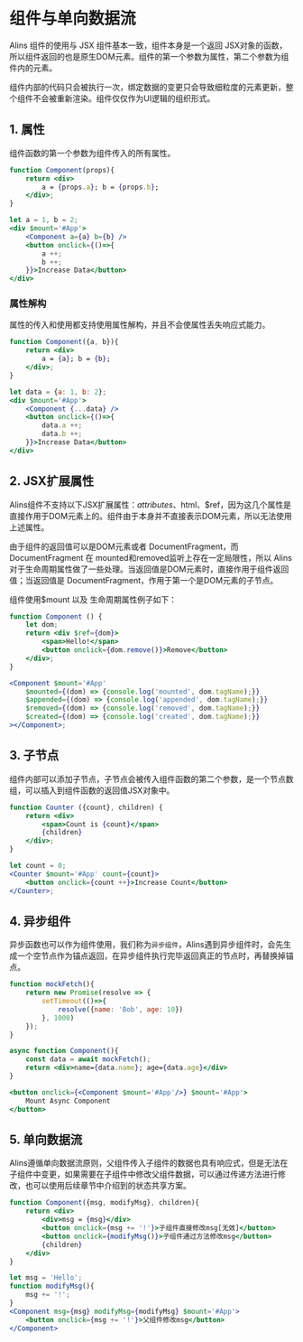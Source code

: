 # 组件与单向数据流

Alins 组件的使用与 JSX 组件基本一致，组件本身是一个返回 JSX对象的函数，所以组件返回的也是原生DOM元素。组件的第一个参数为属性，第二个参数为组件内的元素。

组件内部的代码只会被执行一次，绑定数据的变更只会导致细粒度的元素更新，整个组件不会被重新渲染。组件仅仅作为UI逻辑的组织形式。

## 1. 属性

组件函数的第一个参数为组件传入的所有属性。

<CodeBox/>

```jsx
function Component(props){
    return <div>
        a = {props.a}; b = {props.b};
    </div>;
}

let a = 1, b = 2;
<div $mount='#App'>
    <Component a={a} b={b} />
    <button onclick={()=>{
        a ++;
        b ++;
    }}>Increase Data</button>
</div>
```

### 属性解构

属性的传入和使用都支持使用属性解构，并且不会使属性丢失响应式能力。

<CodeBox/>

```jsx
function Component({a, b}){
    return <div>
        a = {a}; b = {b};
    </div>;
}

let data = {a: 1, b: 2};
<div $mount='#App'>
    <Component {...data} />
    <button onclick={()=>{
        data.a ++;
        data.b ++;
    }}>Increase Data</button>
</div>
```

## 2. JSX扩展属性

Alins组件不支持以下JSX扩展属性：$attributes、$html、$ref，因为这几个属性是直接作用于DOM元素上的。组件由于本身并不直接表示DOM元素，所以无法使用上述属性。

由于组件的返回值可以是DOM元素或者 DocumentFragment，而 DocumentFragment 在 mounted和removed监听上存在一定局限性，所以 Alins 对于生命周期属性做了一些处理。当返回值是DOM元素时，直接作用于组件返回值；当返回值是 DocumentFragment，作用于第一个是DOM元素的子节点。

组件使用$mount 以及 生命周期属性例子如下：

<CodeBox/>

```jsx
function Component () {
    let dom;
    return <div $ref={dom}>
        <span>Hello!</span>
        <button onclick={dom.remove()}>Remove</button>
    </div>;
}

<Component $mount='#App'
    $mounted={(dom) => {console.log('mounted', dom.tagName);}}
    $appended={(dom) => {console.log('appended', dom.tagName);}}
    $removed={(dom) => {console.log('removed', dom.tagName);}}
    $created={(dom) => {console.log('created', dom.tagName);}}
></Component>;
```

## 3. 子节点

组件内部可以添加子节点，子节点会被传入组件函数的第二个参数，是一个节点数组，可以插入到组件函数的返回值JSX对象中。

<CodeBox/>

```jsx
function Counter ({count}, children) {
    return <div>
        <span>Count is {count}</span>
        {children}
    </div>;
}

let count = 0;
<Counter $mount='#App' count={count}>
    <button onclick={count ++}>Increase Count</button>
</Counter>;
```

## 4. 异步组件

异步函数也可以作为组件使用，我们称为`异步组件`，Alins遇到异步组件时，会先生成一个空节点作为锚点返回，在异步组件执行完毕返回真正的节点时，再替换掉锚点。

<CodeBox/>

```jsx
function mockFetch(){
    return new Promise(resolve => {
        setTimeout(()=>{
            resolve({name: 'Bob', age: 10})
        }, 1000)
    });
}

async function Component(){
    const data = await mockFetch();
    return <div>name={data.name}; age={data.age}</div>
}

<button onclick={<Component $mount='#App'/>} $mount='#App'>
    Mount Async Component
</button>
```

## 5. 单向数据流

Alins遵循单向数据流原则，父组件传入子组件的数据也具有响应式，但是无法在子组件中变更，如果需要在子组件中修改父组件数据，可以通过传递方法进行修改，也可以使用后续章节中介绍到的状态共享方案。

<CodeBox/>

```jsx
function Component({msg, modifyMsg}, children){
    return <div>
        <div>msg = {msg}</div>
        <button onclick={msg += '!'}>子组件直接修改msg[无效]</button>
        <button onclick={modifyMsg()}>子组件通过方法修改msg</button>
        {children}
    </div>
}

let msg = 'Hello';
function modifyMsg(){
    msg += '!';
}
<Component msg={msg} modifyMsg={modifyMsg} $mount='#App'>
    <button onclick={msg += '!'}>父组件修改msg</button>
</Component>
```
